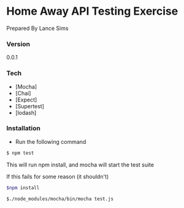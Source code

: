 # Home Away API Testing Exercise
Prepared By Lance Sims
### Version
0.0.1

### Tech
* [Mocha]
* [Chai]
* [Expect]
* [Supertest]
* [lodash]

### Installation
* Run the following command

```sh
$ npm test
```
This will run npm install, and mocha will start the test suite

If this fails for some reason (it shouldn't)

```sh
$npm install
```

```sh
$./node_modules/mocha/bin/mocha test.js
```